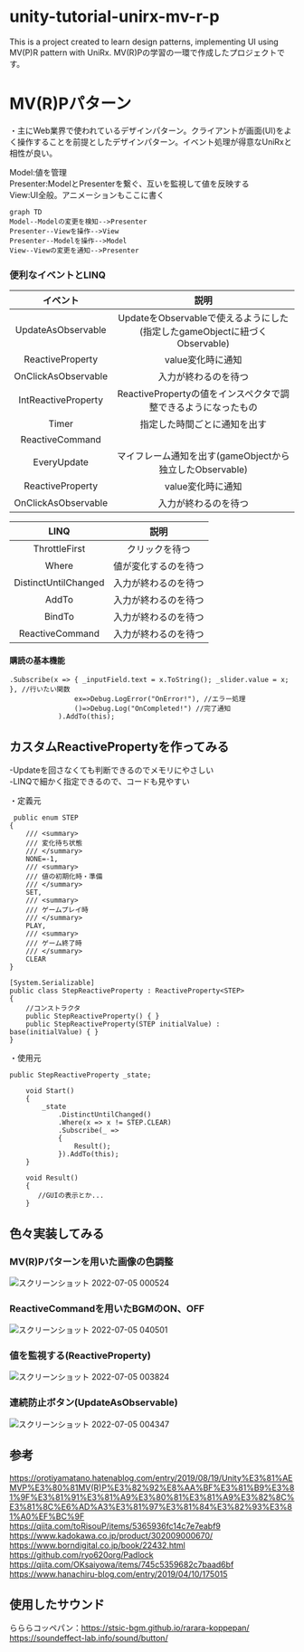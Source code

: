 # unity-tutorial-unirx-mv-r-p
This is a project created to learn design patterns, implementing UI using MV(P)R pattern with UniRx.
MV(R)Pの学習の一環で作成したプロジェクトです。
# MV(R)Pパターン  
・主にWeb業界で使われているデザインパターン。クライアントが画面(UI)をよく操作することを前提としたデザインパターン。イベント処理が得意なUniRxと相性が良い。  
  
Model:値を管理  
Presenter:ModelとPresenterを繋ぐ、互いを監視して値を反映する  
View:UI全般。アニメーションもここに書く  
```mermaid
graph TD
Model--Modelの変更を検知-->Presenter
Presenter--Viewを操作-->View
Presenter--Modelを操作-->Model
View--Viewの変更を通知-->Presenter

```  
### 便利なイベントとLINQ
| イベント | 説明 |
|:---:|:---:|
|UpdateAsObservable |UpdateをObservableで使えるようにした(指定したgameObjectに紐づくObservable) |
|ReactiveProperty |value変化時に通知 |
|OnClickAsObservable |入力が終わるのを待つ |
|IntReactiveProperty |ReactivePropertyの値をインスペクタで調整できるようになったもの |
|Timer |指定した時間ごとに通知を出す |
|ReactiveCommand | |
|EveryUpdate |マイフレーム通知を出す(gameObjectから独立したObservable) |
|ReactiveProperty |value変化時に通知 |
|OnClickAsObservable |入力が終わるのを待つ 

| LINQ | 説明 |
|:---:|:---:|
|ThrottleFirst |クリックを待つ |
|Where |値が変化するのを待つ |
|DistinctUntilChanged |入力が終わるのを待つ |
|AddTo |入力が終わるのを待つ |
|BindTo |入力が終わるのを待つ |
|ReactiveCommand |入力が終わるのを待つ |

#### 購読の基本機能
```
.Subscribe(x => { _inputField.text = x.ToString(); _slider.value = x; }, //行いたい関数
                ex=>Debug.LogError("OnError!"), //エラー処理
                ()=>Debug.Log("OnCompleted!") //完了通知
            ).AddTo(this);
```

## カスタムReactivePropertyを作ってみる
-Updateを回さなくても判断できるのでメモリにやさしい  
-LINQで細かく指定できるので、コードも見やすい  

・定義元  
``` 
 public enum STEP
{
    /// <summary>
    /// 変化待ち状態
    /// </summary>
    NONE=-1,
    /// <summary>
    /// 値の初期化時・準備
    /// </summary>
    SET,
    /// <summary>
    /// ゲームプレイ時
    /// </summary>
    PLAY,
    /// <summary>
    /// ゲーム終了時
    /// </summary>
    CLEAR
}

[System.Serializable]
public class StepReactiveProperty : ReactiveProperty<STEP>
{
    //コンストラクタ
    public StepReactiveProperty() { }
    public StepReactiveProperty(STEP initialValue) : base(initialValue) { }
}
```

・使用元
```
public StepReactiveProperty _state;
    
    void Start()
    {
        _state
            .DistinctUntilChanged()
            .Where(x => x != STEP.CLEAR)
            .Subscribe(_ =>
            {
                Result();
            }).AddTo(this);
    }
    
    void Result()
    {
       //GUIの表示とか... 
    }
```
## 色々実装してみる
### MV(R)Pパターンを用いた画像の色調整
![スクリーンショット 2022-07-05 000524](https://user-images.githubusercontent.com/96648305/177185133-270291de-af34-492f-bb33-07bea5539d00.png)

### ReactiveCommandを用いたBGMのON、OFF    
![スクリーンショット 2022-07-05 040501](https://user-images.githubusercontent.com/96648305/177207048-f421ea46-3295-4228-a7bf-6f190ca3f560.png)


### 値を監視する(ReactiveProperty)

![スクリーンショット 2022-07-05 003824](https://user-images.githubusercontent.com/96648305/177186361-758ec2c3-49ab-47eb-8e20-5fdf8c8694be.png)

### 連続防止ボタン(UpdateAsObservable)

![スクリーンショット 2022-07-05 004347](https://user-images.githubusercontent.com/96648305/177186561-336c1e4b-5e89-442b-9a5b-5683a36d49db.png)

## 参考
https://orotiyamatano.hatenablog.com/entry/2019/08/19/Unity%E3%81%AEMVP%E3%80%81MV(R)P%E3%82%92%E8%AA%BF%E3%81%B9%E3%81%9F%E3%81%91%E3%81%A9%E3%80%81%E3%81%A9%E3%82%8C%E3%81%8C%E6%AD%A3%E3%81%97%E3%81%84%E3%82%93%E3%81%A0%EF%BC%9F   
https://qiita.com/toRisouP/items/5365936fc14c7e7eabf9  
https://www.kadokawa.co.jp/product/302009000670/  
https://www.borndigital.co.jp/book/22432.html  
https://github.com/ryo620org/Padlock  
https://qiita.com/OKsaiyowa/items/745c5359682c7baad6bf  
https://www.hanachiru-blog.com/entry/2019/04/10/175015

## 使用したサウンド
らららコッペパン：https://stsic-bgm.github.io/rarara-koppepan/  
https://soundeffect-lab.info/sound/button/  
